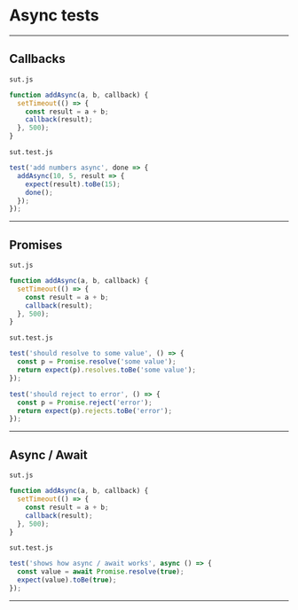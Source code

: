 # Async tests

---

## Callbacks

`sut.js`

```js
function addAsync(a, b, callback) {
  setTimeout(() => {
    const result = a + b;
    callback(result);
  }, 500);
}
```

`sut.test.js`

```js
test('add numbers async', done => {
  addAsync(10, 5, result => {
    expect(result).toBe(15);
    done();
  });
});
```

---

## Promises

`sut.js`

```js
function addAsync(a, b, callback) {
  setTimeout(() => {
    const result = a + b;
    callback(result);
  }, 500);
}
```

`sut.test.js`

```js
test('should resolve to some value', () => {
  const p = Promise.resolve('some value');
  return expect(p).resolves.toBe('some value');
});

test('should reject to error', () => {
  const p = Promise.reject('error');
  return expect(p).rejects.toBe('error');
});
```

---

## Async / Await

`sut.js`

```js
function addAsync(a, b, callback) {
  setTimeout(() => {
    const result = a + b;
    callback(result);
  }, 500);
}
```

`sut.test.js`

```js
test('shows how async / await works', async () => {
  const value = await Promise.resolve(true);
  expect(value).toBe(true);
});
```

---

